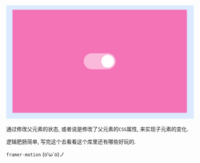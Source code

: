 ![screenshot](https://github.com/NeilYeTAT/LearnCSSuseReact-Tailwind/blob/main/src/components/day004-good-button/Screenshot.png)

通过修改父元素的状态, 或者说是修改了父元素的`CSS`属性, 来实现子元素的变化.

逻辑肥肠简单, 写完这个去看看这个库里还有哪些好玩的.

`framer-motion` (o′ω`o)ノ

